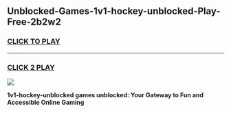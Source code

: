 
## Unblocked-Games-1v1-hockey-unblocked-Play-Free-2b2w2
<h3>
<a href="https://premium76.site?title=1v1-hockey-unblocked&ref=12A">CLICK TO PLAY</a></h3>
<hr>

<h3>
<a href="https://premium76.site?title=1v1-hockey-unblocked&ref=12A">CLICK 2 PLAY</a>
  
</h3>

<a href="https://premium76.site?title=1v1-hockey-unblocked&ref=12A"><img src="https://clearcache.store/games.png"></a>


**1v1-hockey-unblocked games unblocked: Your Gateway to Fun and Accessible Online Gaming**

